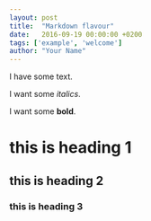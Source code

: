 ```yaml
---
layout: post
title:  "Markdown flavour"
date:   2016-09-19 00:00:00 +0200
tags: ['example', 'welcome']
author: "Your Name"
---
```


I have some text.

I want some _italics_.

I want some **bold**.

# this is heading 1

## this is heading 2

### this is heading 3
